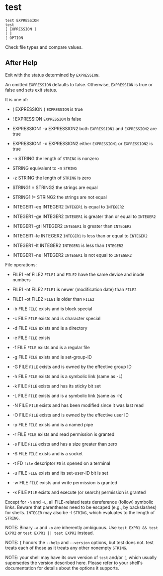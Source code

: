 # test

```
test EXPRESSION
test
[ EXPRESSION ]
[ ]
[ OPTION
```

Check file types and compare values.

## After Help

Exit with the status determined by `EXPRESSION`.

An omitted `EXPRESSION` defaults to false.
Otherwise, `EXPRESSION` is true or false and sets exit status. 

It is one of:

* ( EXPRESSION )               `EXPRESSION` is true
* ! EXPRESSION                 `EXPRESSION` is false
* EXPRESSION1 -a EXPRESSION2   both `EXPRESSION1` and `EXPRESSION2` are true
* EXPRESSION1 -o EXPRESSION2   either `EXPRESSION1` or `EXPRESSION2` is true

* -n STRING            the length of `STRING` is nonzero
* STRING               equivalent to -n `STRING`
* -z STRING            the length of `STRING` is zero
* STRING1 = STRING2    the strings are equal
* STRING1 != STRING2   the strings are not equal

* INTEGER1 -eq INTEGER2   `INTEGER1` is equal to `INTEGER2`
* INTEGER1 -ge INTEGER2   `INTEGER1` is greater than or equal to `INTEGER2`
* INTEGER1 -gt INTEGER2   `INTEGER1` is greater than `INTEGER2`
* INTEGER1 -le INTEGER2   `INTEGER1` is less than or equal to `INTEGER2`
* INTEGER1 -lt INTEGER2   `INTEGER1` is less than `INTEGER2`
* INTEGER1 -ne INTEGER2   `INTEGER1` is not equal to `INTEGER2`

File operations:
* FILE1 -ef FILE2   `FILE1` and `FILE2` have the same device and inode numbers
* FILE1 -nt FILE2   `FILE1` is newer (modification date) than `FILE2`
* FILE1 -ot FILE2   `FILE1` is older than `FILE2`

* -b FILE     `FILE` exists and is block special
* -c FILE     `FILE` exists and is character special
* -d FILE     `FILE` exists and is a directory
* -e FILE     `FILE` exists
* -f FILE     `FILE` exists and is a regular file
* -g FILE     `FILE` exists and is set-group-ID
* -G FILE     `FILE` exists and is owned by the effective group ID
* -h FILE     `FILE` exists and is a symbolic link (same as -L)
* -k FILE     `FILE` exists and has its sticky bit set
* -L FILE     `FILE` exists and is a symbolic link (same as -h)
* -N FILE     `FILE` exists and has been modified since it was last read
* -O FILE     `FILE` exists and is owned by the effective user ID
* -p FILE     `FILE` exists and is a named pipe
* -r FILE     `FILE` exists and read permission is granted
* -s FILE     `FILE` exists and has a size greater than zero
* -S FILE     `FILE` exists and is a socket
* -t FD       `file` descriptor `FD` is opened on a terminal
* -u FILE     `FILE` exists and its set-user-ID bit is set
* -w FILE     `FILE` exists and write permission is granted
* -x FILE     `FILE` exists and execute (or search) permission is granted

Except for `-h` and `-L`, all FILE-related tests dereference (follow) symbolic links.
Beware that parentheses need to be escaped (e.g., by backslashes) for shells.
`INTEGER` may also be -l `STRING`, which evaluates to the length of `STRING`.

NOTE: Binary `-a` and `-o` are inherently ambiguous.
Use `test EXPR1 && test EXPR2` or `test EXPR1 || test EXPR2` instead.

NOTE: `[` honors the `--help` and `--version` options, but test does not.
test treats each of those as it treats any other nonempty `STRING`.

NOTE: your shell may have its own version of `test` and/or `[`, which usually supersedes the version described here.
Please refer to your shell's documentation for details about the options it supports.
